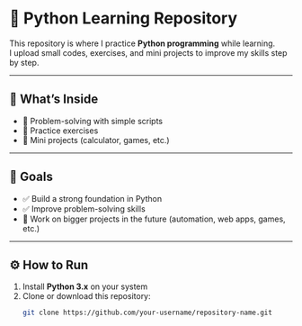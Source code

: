 # 🐍 Python Learning Repository  

This repository is where I practice **Python programming** while learning.  
I upload small codes, exercises, and mini projects to improve my skills step by step.  

---

## 📖 What’s Inside
- 🔹 Problem-solving with simple scripts  
- 🔹 Practice exercises  
- 🔹 Mini projects (calculator, games, etc.)  

---

## 🚀 Goals
- ✅ Build a strong foundation in Python  
- ✅ Improve problem-solving skills  
- 🔄 Work on bigger projects in the future (automation, web apps, games, etc.)  

---

## ⚙️ How to Run
1. Install **Python 3.x** on your system  
2. Clone or download this repository:  
   ```bash
   git clone https://github.com/your-username/repository-name.git
